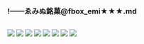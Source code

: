 ### !——ゑみぬ銘菓@fbox_emi★★★.md
![]()

![](https://pbs.twimg.com/media/EDbcn3LU0AUlHsd?format=jpg&name=4096x4096)
![](https://pbs.twimg.com/media/EDbcn3NUEAMoC8n?format=jpg&name=4096x4096)
![](https://pbs.twimg.com/media/EDbcn3NUEAIwHZs?format=jpg&name=4096x4096)
![](https://pbs.twimg.com/media/EDbcn3NUEAEYatc?format=jpg&name=4096x4096)
![](https://pbs.twimg.com/media/D9qZYtMUYAUSGbl?format=jpg&name=4096x4096)
![](https://pbs.twimg.com/media/D9qZTvSUcAEw638?format=jpg&name=4096x4096)
![](https://pbs.twimg.com/media/D9qZOasUcAARIto?format=jpg&name=4096x4096)
![](https://pbs.twimg.com/media/D9qZfjkVUAE-4_l?format=jpg&name=4096x4096)
